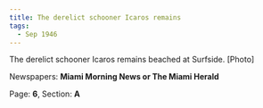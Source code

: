 ```yaml
---  
title: The derelict schooner Icaros remains  
tags:  
  - Sep 1946  
---  
```

  
The derelict schooner Icaros remains beached at Surfside. [Photo]  
  
Newspapers: **Miami Morning News or The Miami Herald**  
  
Page: **6**, Section: **A** 
